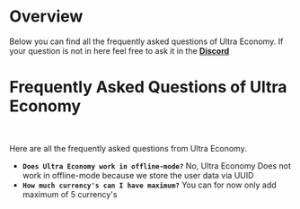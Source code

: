 # Overview
Below you can find all the frequently asked questions of Ultra Economy. If your question is not in here feel free to ask it in the **[Discord](https://discord.gg/3JuHDm8)**

# Frequently Asked Questions of Ultra Economy
<br>

Here are all the frequently asked questions from Ultra Economy.
<br>

* **`Does Ultra Economy work in offline-mode?`**
  No, Ultra Economy Does not work in offline-mode because we store the user data via UUID
* **`How much currency's can I have maximum?`**
  You can for now only add maximum of 5 currency's
    